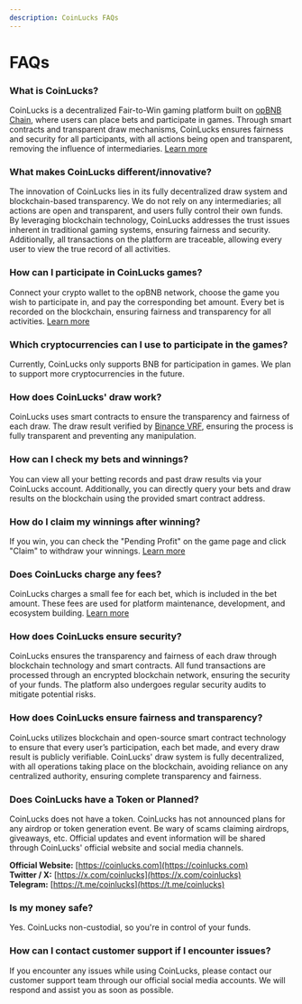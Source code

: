 ```yaml
---
description: CoinLucks FAQs
---
```


# FAQs

### What is CoinLucks?&#x20;

CoinLucks is a decentralized Fair-to-Win gaming platform built on [opBNB Chain](https://opbnb.bnbchain.org), where users can place bets and participate in games. Through smart contracts and transparent draw mechanisms, CoinLucks ensures fairness and security for all participants, with all actions being open and transparent, removing the influence of intermediaries. [Learn more](../)

### What makes CoinLucks different/innovative?&#x20;

The innovation of CoinLucks lies in its fully decentralized draw system and blockchain-based transparency. We do not rely on any intermediaries; all actions are open and transparent, and users fully control their own funds. By leveraging blockchain technology, CoinLucks addresses the trust issues inherent in traditional gaming systems, ensuring fairness and security. Additionally, all transactions on the platform are traceable, allowing every user to view the true record of all activities.

### How can I participate in CoinLucks games?&#x20;

Connect your crypto wallet to the opBNB network, choose the game you wish to participate in, and pay the corresponding bet amount. Every bet is recorded on the blockchain, ensuring fairness and transparency for all activities. [Learn more](how-to-play.md)

### Which cryptocurrencies can I use to participate in the games?&#x20;

Currently, CoinLucks only supports BNB for participation in games. We plan to support more cryptocurrencies in the future.

### How does CoinLucks' draw work?&#x20;

CoinLucks uses smart contracts to ensure the transparency and fairness of each draw. The draw result verified by [Binance VRF](https://oracle.binance.com/docs/vrf/overview), ensuring the process is fully transparent and preventing any manipulation.

### How can I check my bets and winnings?&#x20;

You can view all your betting records and past draw results via your CoinLucks account. Additionally, you can directly query your bets and draw results on the blockchain using the provided smart contract address.

### How do I claim my winnings after winning?&#x20;

If you win, you can check the "Pending Profit" on the game page and click "Claim" to withdraw your winnings. [Learn more](how-to-claim.md)

### Does CoinLucks charge any fees?&#x20;

CoinLucks charges a small fee for each bet, which is included in the bet amount. These fees are used for platform maintenance, development, and ecosystem building. [Learn more](../introduction/rewards.md)

### How does CoinLucks ensure security?&#x20;

CoinLucks ensures the transparency and fairness of each draw through blockchain technology and smart contracts. All fund transactions are processed through an encrypted blockchain network, ensuring the security of your funds. The platform also undergoes regular security audits to mitigate potential risks.

### How does CoinLucks ensure fairness and transparency?&#x20;

CoinLucks utilizes blockchain and open-source smart contract technology to ensure that every user’s participation, each bet made, and every draw result is publicly verifiable. CoinLucks' draw system is fully decentralized, with all operations taking place on the blockchain, avoiding reliance on any centralized authority, ensuring complete transparency and fairness.

### Does CoinLucks have a Token or Planned?&#x20;

CoinLucks does not have a token. CoinLucks has not announced plans for any airdrop or token generation event. Be wary of scams claiming airdrops, giveaways, etc. Official updates and event information will be shared through CoinLucks' official website and social media channels.

**Official Website:** [https://coinlucks.com](https://coinlucks.com) \
**Twitter / X:** [https://x.com/coinlucks](https://x.com/coinlucks) \
**Telegram:** [https://t.me/coinlucks](https://t.me/coinlucks)

### Is my money safe?&#x20;

Yes. CoinLucks non-custodial, so you're in control of your funds.

### How can I contact customer support if I encounter issues?&#x20;

If you encounter any issues while using CoinLucks, please contact our customer support team through our official social media accounts. We will respond and assist you as soon as possible.
